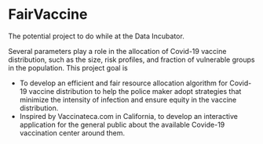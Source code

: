 # FairVaccine
The potential project to do while at the Data Incubator. 

Several parameters play a role in the allocation of Covid-19 vaccine distribution, such as the size, risk profiles, and fraction of vulnerable groups in the population. This project goal is
* To develop an efficient and fair resource allocation algorithm for Covid-19 vaccine distribution to help the police maker adopt strategies that minimize the intensity of infection and ensure equity in the vaccine distribution. 
* Inspired by Vaccinateca.com in California, to develop an interactive application for the general public about the available Covide-19 vaccination center around them. 
